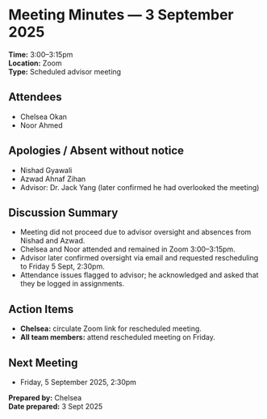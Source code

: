 # Meeting Minutes — 3 September 2025  
**Time:** 3:00–3:15pm  
**Location:** Zoom  
**Type:** Scheduled advisor meeting  

## Attendees  
- Chelsea Okan  
- Noor Ahmed  

## Apologies / Absent without notice  
- Nishad Gyawali  
- Azwad Ahnaf Zihan  
- Advisor: Dr. Jack Yang (later confirmed he had overlooked the meeting)  

## Discussion Summary  
- Meeting did not proceed due to advisor oversight and absences from Nishad and Azwad.  
- Chelsea and Noor attended and remained in Zoom 3:00–3:15pm.  
- Advisor later confirmed oversight via email and requested rescheduling to Friday 5 Sept, 2:30pm.  
- Attendance issues flagged to advisor; he acknowledged and asked that they be logged in assignments.  

## Action Items  
- **Chelsea:** circulate Zoom link for rescheduled meeting.  
- **All team members:** attend rescheduled meeting on Friday.  

## Next Meeting  
- Friday, 5 September 2025, 2:30pm  

**Prepared by:** Chelsea  
**Date prepared:** 3 Sept 2025  
